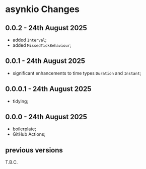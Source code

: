# **asynkio** Changes

## 0.0.2 - 24th August 2025

* added `Interval`;
* added `MissedTickBehaviour`;


## 0.0.1 - 24th August 2025

* significant enhancements to time types `Duration` and `Instant`;


## 0.0.0.1 - 24th August 2025

* tidying;


## 0.0.0 - 24th August 2025

* boilerplate;
* GitHub Actions;


## previous versions

T.B.C.


<!-- ########################### end of file ########################### -->

